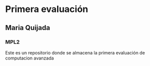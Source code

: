 <h1>Primera evaluación</h1>
<h2>Maria Quijada</h2>
<h3>MPL2</h3>


<p>Este es un repositorio donde se almacena la primera evaluación de computacion avanzada</p>
